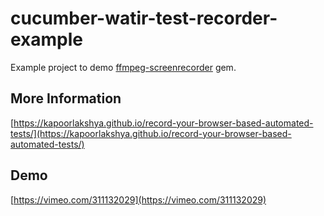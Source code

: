 # cucumber-watir-test-recorder-example
Example project to demo [ffmpeg-screenrecorder](https://github.com/kapoorlakshya/ffmpeg-screenrecorder) gem.

## More Information

[https://kapoorlakshya.github.io/record-your-browser-based-automated-tests/](https://kapoorlakshya.github.io/record-your-browser-based-automated-tests/)

## Demo

[https://vimeo.com/311132029](https://vimeo.com/311132029)